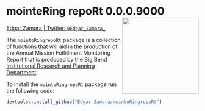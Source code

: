 mointeRing repoRt 0.0.0.9000 <img src="man/bbccIR_hex.png" align="right" style="width:200px;height:200x;">
==========================================================================================================

[Edgar Zamora \| Twitter:
`@Edgar_Zamora_`](https://twitter.com/Edgar_Zamora_)

The `mointoRingrepoRt` package is a collection of functions that will
aid in the production of the Annual Mission Fulfillment Monitoring
Report that is produced by the Big Bend [Institutional Research and
Planning
Department](https://www.bigbend.edu/information-center/institutional-research-planning/).

To install the `mointoRingrepoRt` package run the following code:

``` r
devtools::install_github("Edgar-Zamora/mointoRingrepoRt")
```
